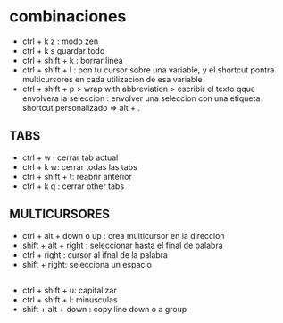 # combinaciones
 * ctrl + k z : modo zen
 * ctrl + k s guardar todo
 * ctrl + shift + k : borrar linea
 * ctrl + shift + l : pon tu cursor sobre una variable, y el shortcut pontra multicursores en cada utilizacion de esa variable
 * ctrl + shift + p > wrap with abbreviation > escribir el texto qque envolvera la seleccion  : envolver una seleccion con una etiqueta 
  shortcut personalizado => alt + .
  
  ## TABS
  * ctrl + w : cerrar tab actual
  * ctrl + k w: cerrar todas las tabs
  * ctrl + shift + t: reabrir anterior
  * ctrl + k q : cerrar other tabs
  
  ## MULTICURSORES
  * ctrl + alt + down o up : crea multicursor en la direccion
  * shift + alt + right : seleccionar hasta el final de palabra
  * ctrl + right : cursor al ifnal de la palabra
  * shift + right: selecciona un espacio

  ##
  * ctrl + shift + u: capitalizar
  * ctrl + shift + l: minusculas
  *  shift + alt + down : copy line down o a group
